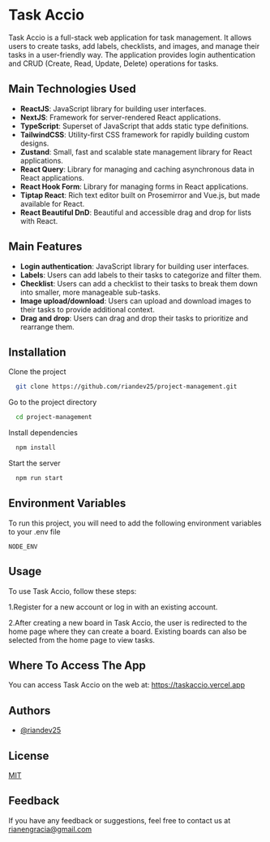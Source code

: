 # Task Accio

Task Accio is a full-stack web application for task management. It allows users to create tasks, add labels, checklists, and images, and manage their tasks in a user-friendly way. The application provides login authentication and CRUD (Create, Read, Update, Delete) operations for tasks.

## Main Technologies Used

- **ReactJS**: JavaScript library for building user interfaces.
- **NextJS**: Framework for server-rendered React applications.
- **TypeScript**: Superset of JavaScript that adds static type definitions.
- **TailwindCSS**: Utility-first CSS framework for rapidly building custom designs.
- **Zustand**: Small, fast and scalable state management library for React applications.
- **React Query**: Library for managing and caching asynchronous data in React applications.
- **React Hook Form**: Library for managing forms in React applications.
- **Tiptap React**: Rich text editor built on Prosemirror and Vue.js, but made available for React.
- **React Beautiful DnD**: Beautiful and accessible drag and drop for lists with React.

## Main Features

- **Login authentication**: JavaScript library for building user interfaces.
- **Labels**: Users can add labels to their tasks to categorize and filter them.
- **Checklist**: Users can add a checklist to their tasks to break them down into smaller, more manageable sub-tasks.
- **Image upload/download**: Users can upload and download images to their tasks to provide additional context.
- **Drag and drop**: Users can drag and drop their tasks to prioritize and rearrange them.

## Installation

Clone the project

```bash
  git clone https://github.com/riandev25/project-management.git
```

Go to the project directory

```bash
  cd project-management
```

Install dependencies

```bash
  npm install
```

Start the server

```bash
  npm run start
```

## Environment Variables

To run this project, you will need to add the following environment variables to your .env file

`NODE_ENV`

## Usage

To use Task Accio, follow these steps:

1.Register for a new account or log in with an existing account.

2.After creating a new board in Task Accio, the user is redirected to the home page where they can create a board. Existing boards can also be selected from the home page to view tasks.

## Where To Access The App

You can access Task Accio on the web at: https://taskaccio.vercel.app

## Authors

- [@riandev25](https://github.com/riandev25)

## License

[MIT](https://github.com/riandev25/project-management/blob/main/LICENSE.md/)

## Feedback

If you have any feedback or suggestions, feel free to contact us at rianengracia@gmail.com
